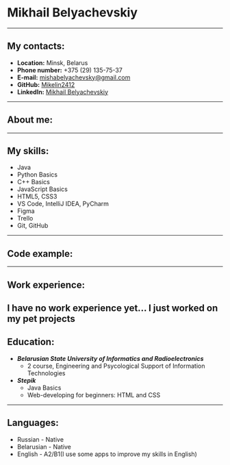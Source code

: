 # Mikhail Belyachevskiy
---
## My contacts:
* __Location:__ Minsk, Belarus
* __Phone number:__ +375 (29) 135-75-37
* __E-mail:__ mishabelyachevsky@gmail.com
* __GitHub:__ [Mikelin2412](https://github.com/Mikelin2412)
* __LinkedIn:__ [Mikhail Belyachevskiy](https://www.linkedin.com/in/mikhail-belyachevskiy-69a284221/)
---
## About me:
---
## My skills:
* Java
* Python Basics
* C++ Basics
* JavaScript Basics
* HTML5, CSS3
* VS Code, IntelliJ IDEA, PyCharm
* Figma
* Trello
* Git, GitHub
---
## Code example:
---
## Work experience:
I have no work experience yet... I just worked on my pet projects
---
## Education:
* ***Belarusian State University of Informatics and Radioelectronics***
    + 2 course, Engineering and Psycological Support of Information Technologies
* ***Stepik***
    + Java Basics
    + Web-developing for beginners: HTML and CSS
---
## Languages:
* Russian - Native
* Belarusian - Native
* English - A2/B1(I use some apps to improve my skills in English)
